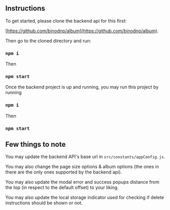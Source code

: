 ## Instructions

To get started, please clone the backend api for this first:

[https://github.com/binodnp/album](https://github.com/binodnp/album).

Then go to the cloned directory and run:

### `npm i`
Then
### `npm start`

Once the backend project is up and running, you may run this project by running

### `npm i`
Then
### `npm start`



## Few things to note

You may update the backend API's base url in `src/constants/appConfig.js`.

You may also change the page size options & album options (the ones in there are the only ones supported by the backend api).

You may also update the modal error and success popups distance from the top (in respect to the default offset) to your liking.

You may also update the local storage indicator used for checking if delete instructions should be shown or not.